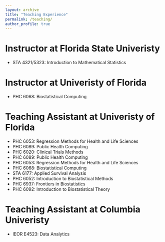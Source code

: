 ```yaml
---
layout: archive
title: "Teaching Experience"
permalink: /teaching/
author_profile: true
---
```



Instructor at Florida State Univeristy
======
* STA 4321/5323: Introduction to Mathematical Statistics
  
Instructor at Univeristy of Florida 
======
* PHC 6068: Biostatistical Computing

Teaching Assistant at Univeristy of Florida 
======
* PHC 6053: Regression Methods for Health and Life Sciences
* PHC 6089: Public Health Computing
* PHC 6020: Clinical Trials Methods
* PHC 6089: Public Health Computing
* PHC 6053: Regression Methods for Health and Life Sciences
* PHC 6068: Biostatistical Computing
* STA 6177: Applied Survival Analysis
* PHC 6052: Introduction to Biostatistical Methods
* PHC 6937: Frontiers in Biostatistics
* PHC 6092: Introduction to Biostatistical Theory

Teaching Assistant at Columbia Univeristy
======
* IEOR E4523: Data Analytics
